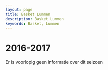 ```yaml
---
layout: page
title: Basket Lummen
description: Basket Lummen
keywords: Basket, Lummen
---
```


# 2016-2017

Er is voorlopig geen informatie over dit seizoen